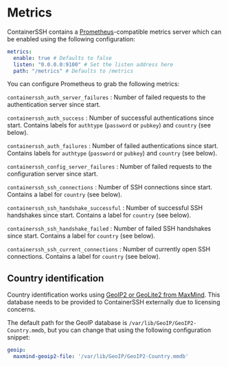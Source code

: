 <h1>Metrics</h1>

ContainerSSH contains a [Prometheus](https://prometheus.io/)-compatible metrics server which can be enabled using the following configuration:

```yaml
metrics:
  enable: true # Defaults to false
  listen: "0.0.0.0:9100" # Set the listen address here
  path: "/metrics" # Defaults to /metrics
```

You can configure Prometheus to grab the following metrics:

`containerssh_auth_server_failures`
: Number of failed requests to the authentication server since start.

`containerssh_auth_success`
: Number of successful authentications since start. Contains labels for `authtype` (`password` or `pubkey`) and `country` (see below).

`containerssh_auth_failures`
: Number of failed authentications since start. Contains labels for `authtype` (`password` or `pubkey`) and `country` (see below).

`containerssh_config_server_failures`
: Number of failed requests to the configuration server since start.

`containerssh_ssh_connections`
: Number of SSH connections since start. Contains a label for `country` (see below).

`containerssh_ssh_handshake_successful`
: Number of successful SSH handshakes since start. Contains a label for `country` (see below).

`containerssh_ssh_handshake_failed`
: Number of failed SSH handshakes since start. Contains a label for `country` (see below).

`containerssh_ssh_current_connections`
: Number of currently open SSH connections. Contains a label for `country` (see below).

## Country identification

Country identification works using [GeoIP2 or GeoLite2 from MaxMind](https://www.maxmind.com/en/geoip2-services-and-databases). This database needs to be provided to ContainerSSH externally due to licensing concerns.

The default path for the GeoIP database is `/var/lib/GeoIP/GeoIP2-Country.mmdb`, but you can change that using the following configuration snippet:

```yaml
geoip:
  maxmind-geoip2-file: '/var/lib/GeoIP/GeoIP2-Country.mmdb'
```

